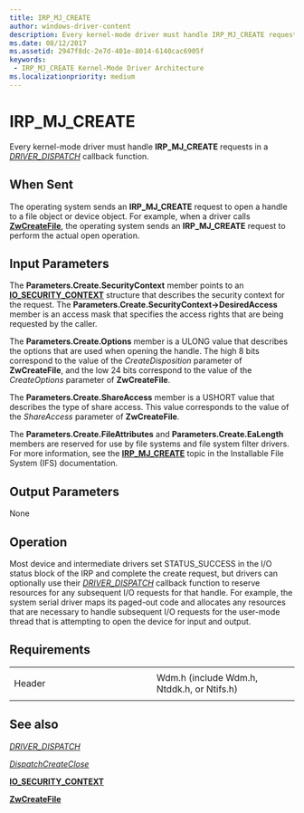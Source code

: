 ```yaml
---
title: IRP_MJ_CREATE
author: windows-driver-content
description: Every kernel-mode driver must handle IRP_MJ_CREATE requests in a DispatchCreate or DispatchCreateClose routine.
ms.date: 08/12/2017
ms.assetid: 2947f8dc-2e7d-401e-8014-6140cac6905f
keywords:
 - IRP_MJ_CREATE Kernel-Mode Driver Architecture
ms.localizationpriority: medium
---
```


# IRP\_MJ\_CREATE


Every kernel-mode driver must handle **IRP\_MJ\_CREATE** requests in a [*DRIVER_DISPATCH*](https://docs.microsoft.com/windows-hardware/drivers/ddi/content/wdm/nc-wdm-driver_dispatch) callback function.

When Sent
---------

The operating system sends an **IRP\_MJ\_CREATE** request to open a handle to a file object or device object. For example, when a driver calls [**ZwCreateFile**](https://msdn.microsoft.com/library/windows/hardware/ff566424), the operating system sends an **IRP\_MJ\_CREATE** request to perform the actual open operation.

## Input Parameters


The **Parameters.Create.SecurityContext** member points to an [**IO\_SECURITY\_CONTEXT**](https://msdn.microsoft.com/library/windows/hardware/ff550613) structure that describes the security context for the request. The **Parameters.Create.SecurityContext-&gt;DesiredAccess** member is an access mask that specifies the access rights that are being requested by the caller.

The **Parameters.Create.Options** member is a ULONG value that describes the options that are used when opening the handle. The high 8 bits correspond to the value of the *CreateDisposition* parameter of **ZwCreateFile**, and the low 24 bits correspond to the value of the *CreateOptions* parameter of **ZwCreateFile**.

The **Parameters.Create.ShareAccess** member is a USHORT value that describes the type of share access. This value corresponds to the value of the *ShareAccess* parameter of **ZwCreateFile**.

The **Parameters.Create.FileAttributes** and **Parameters.Create.EaLength** members are reserved for use by file systems and file system filter drivers. For more information, see the [**IRP\_MJ\_CREATE**](https://msdn.microsoft.com/library/windows/hardware/ff548630) topic in the Installable File System (IFS) documentation.

## Output Parameters


None

Operation
---------

Most device and intermediate drivers set STATUS\_SUCCESS in the I/O status block of the IRP and complete the create request, but drivers can optionally use their [*DRIVER_DISPATCH*](https://docs.microsoft.com/windows-hardware/drivers/ddi/content/wdm/nc-wdm-driver_dispatch) callback function to reserve resources for any subsequent I/O requests for that handle. For example, the system serial driver maps its paged-out code and allocates any resources that are necessary to handle subsequent I/O requests for the user-mode thread that is attempting to open the device for input and output.

Requirements
------------

<table>
<colgroup>
<col width="50%" />
<col width="50%" />
</colgroup>
<tbody>
<tr class="odd">
<td><p>Header</p></td>
<td>Wdm.h (include Wdm.h, Ntddk.h, or Ntifs.h)</td>
</tr>
</tbody>
</table>

## See also


[*DRIVER_DISPATCH*](https://docs.microsoft.com/windows-hardware/drivers/ddi/content/wdm/nc-wdm-driver_dispatch)

[*DispatchCreateClose*](https://msdn.microsoft.com/library/windows/hardware/ff543270)

[**IO\_SECURITY\_CONTEXT**](https://msdn.microsoft.com/library/windows/hardware/ff550613)

[**ZwCreateFile**](https://msdn.microsoft.com/library/windows/hardware/ff566424)

 

 




